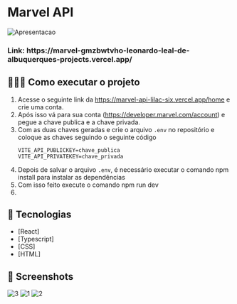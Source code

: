 # Marvel API
![Apresentacao](https://github.com/Leohgb/Marvel_API/assets/91156801/c54aa019-54ea-4618-9ca2-97fa5ced12cf)
<h3>Link: https://marvel-gmzbwtvho-leonardo-leal-de-albuquerques-projects.vercel.app/</h3>

## 👨🏻‍💻 Como executar o projeto
1. Acesse o seguinte link da https://marvel-api-lilac-six.vercel.app/home e crie uma conta.
2. Após isso vá para sua conta (https://developer.marvel.com/account) e pegue a chave publica e a chave privada.
3. Com as duas chaves geradas e crie o arquivo `.env` no repositório e coloque as chaves seguindo o seguinte código
    ```
    VITE_API_PUBLICKEY=chave_publica
    VITE_API_PRIVATEKEY=chave_privada
    ```
4. Depois de salvar o arquivo `.env`, é necessário executar o comando npm install para instalar as dependências 
5. Com isso feito execute o comando npm run dev
6. 
## 🚀 Tecnologias

- [React] 
- [Typescript]
- [CSS]
- [HTML]

## 📸 Screenshots
![3](https://github.com/Leohgb/Marvel_API/assets/91156801/6aeaad5f-ab17-4b4b-aa7c-88cc18b8bfc9)
![1](https://github.com/Leohgb/Marvel_API/assets/91156801/e8ce7022-99bc-4371-8b5a-4cc72db011ba)
![2](https://github.com/Leohgb/Marvel_API/assets/91156801/9c45b851-1ecd-4781-85df-1481b0c64992)
